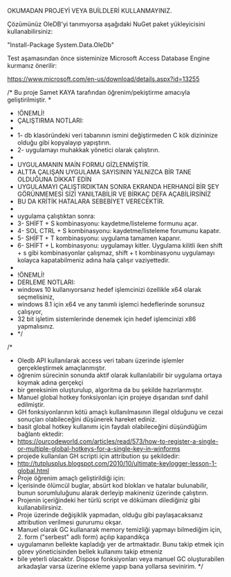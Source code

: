 OKUMADAN PROJEYİ VEYA BUİLDLERİ KULLANMAYINIZ.

Çözümünüz OleDB'yi tanımıyorsa aşağıdaki NuGet paket yükleyicisini kullanabilirsiniz:

"Install-Package System.Data.OleDb"

Test aşamasından önce sisteminize Microsoft Access Database Engine kurmanız önerilir:

https://www.microsoft.com/en-us/download/details.aspx?id=13255

/*  Bu proje Samet KAYA tarafından öğrenim/pekiştirme amacıyla geliştirilmiştir. 
 * 
 * !ÖNEMLİ!
 * ÇALIŞTIRMA NOTLARI:
 * 
 * 1- db klasöründeki veri tabanının ismini değiştirmeden C kök dizininize olduğu gibi kopyalayıp yapıştırın.
 * 2- uygulamayı muhakkak yönetici olarak çalıştırın.
 * 
 * UYGULAMANIN MAİN FORMU GİZLENMİŞTİR.
 * ALTTA ÇALIŞAN UYGULAMA SAYISININ YALNIZCA BİR TANE OLDUĞUNA DİKKAT EDİN
 * UYGULAMAYI ÇALIŞTIRDIKTAN SONRA EKRANDA HERHANGİ BİR ŞEY GÖRÜNMEMESİ SİZİ YANILTABİLİR VE BİRKAÇ DEFA AÇABİLİRSİNİZ
 * BU DA KRİTİK HATALARA SEBEBİYET VERECEKTİR.
 * 
 * uygulama çalıştıktan sonra:
 * 3- SHİFT + S kombinasyonu: kaydetme/listeleme formunu açar.
 * 4- SOL CTRL + S kombinasyonu: kaydetme/listeleme forumunu kapatır.
 * 5- SHİFT + T kombinasyonu: uygulama tamamen kapanır.
 * 6- SHİFT + L kombinasyonu: uygulamayı kitler. Uygulama kilitli iken shift + s gibi kombinasyonlar çalışmaz, shift + t kombinasyonu uygulamayı kolayca kapatabilmeniz adına hala çalışır vaziyettedir.
 * 
 * !ÖNEMLİ!
 * DERLEME NOTLARI:
 * windows 10 kullanıyorsanız hedef işlemcinizi özellikle x64 olarak seçmelisiniz,
 * windows 8.1 için x64 ve any tanımlı işlemci hedeflerinde sorunsuz çalışıyor,
 * 32 bit işletim sistemlerinde denemek için hedef işlemcinizi x86 yapmalısınız.
 * */


/*
 * Oledb API kullanılarak access veri tabanı üzerinde işlemler gerçekleştirmek amaçlanmıştır.
 * öğrenim sürecinin sonunda aktif olarak kullanılabilir bir uygulama ortaya koymak adına gerçekçi
 * bir gereksinim oluşturulup, algoritma da bu şekilde hazırlanmıştır.
 * Manuel global hotkey fonksiyonları için projeye dışarıdan sınıf dahil edilmiştir.
 * GH fonksiyonlarının kötü amaçlı kullanılmasının illegal olduğunu ve cezai sonuçları olabileceğini düşünerek hareket ediniz.
 * basit global hotkey kullanımı için faydalı olabileceğini düşündüğüm bağlantı ektedir:
 * https://ourcodeworld.com/articles/read/573/how-to-register-a-single-or-multiple-global-hotkeys-for-a-single-key-in-winforms
 * projede kullanılan GH scripti için attribution şu şekildedir:
 * http://tutplusplus.blogspot.com/2010/10/ultimate-keylogger-lesson-1-global.html
 * Proje öğrenim amaçlı geliştirildiği için: 
 * İçerisinde ölümcül buglar, absürt kod blokları ve hatalar bulunabilir, bunun sorumluluğunu alarak derleyip makineniz üzerinde çalıştırın.
 * Projenin içeriğindeki her türlü script ve dökümanı dilediğiniz gibi kullanabilirsiniz.
 * Proje üzerinde değişiklik yapmadan, olduğu gibi paylaşacaksanız attribution verilmesi gururumu okşar.
 * Manuel olarak GC kullanarak memory temizliği yapmayı bilmediğim için, 2. form ("serbest" adlı form) açılıp kapandıkça
 * uygulamanın bellekte kapladığı yer de artmaktadır. Bunu takip etmek için görev yöneticisinden bellek kullanımı takip etmeniz
 * bile yeterli olacaktır. Dispose fonksiyonları veya manuel GC oluşturabilen arkadaşlar varsa üzerine ekleme yapıp bana yollarsa sevinirim.
 */
